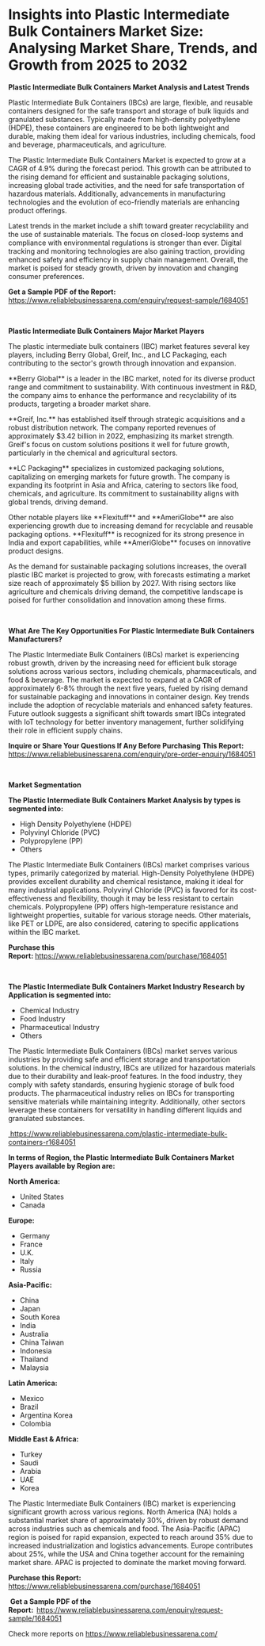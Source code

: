 <p><h1>Insights into Plastic Intermediate Bulk Containers Market Size: Analysing Market Share, Trends, and Growth from 2025 to 2032</h1></p><p><strong>Plastic Intermediate Bulk Containers Market Analysis and Latest Trends</strong></p>
<p><p>Plastic Intermediate Bulk Containers (IBCs) are large, flexible, and reusable containers designed for the safe transport and storage of bulk liquids and granulated substances. Typically made from high-density polyethylene (HDPE), these containers are engineered to be both lightweight and durable, making them ideal for various industries, including chemicals, food and beverage, pharmaceuticals, and agriculture.</p><p>The Plastic Intermediate Bulk Containers Market is expected to grow at a CAGR of 4.9% during the forecast period. This growth can be attributed to the rising demand for efficient and sustainable packaging solutions, increasing global trade activities, and the need for safe transportation of hazardous materials. Additionally, advancements in manufacturing technologies and the evolution of eco-friendly materials are enhancing product offerings.</p><p>Latest trends in the market include a shift toward greater recyclability and the use of sustainable materials. The focus on closed-loop systems and compliance with environmental regulations is stronger than ever. Digital tracking and monitoring technologies are also gaining traction, providing enhanced safety and efficiency in supply chain management. Overall, the market is poised for steady growth, driven by innovation and changing consumer preferences.</p></p>
<p><strong>Get a Sample PDF of the Report:&nbsp;</strong> <a href="https://www.reliablebusinessarena.com/enquiry/request-sample/1684051?utm_campaign=2515&utm_medium=2&utm_source=Github&utm_content=ia&utm_term=31032025&utm_id=plastic-intermediate-bulk-containers">https://www.reliablebusinessarena.com/enquiry/request-sample/1684051</a></p>
<p>&nbsp;</p>
<p><strong>Plastic Intermediate Bulk Containers Major Market Players</strong></p>
<p><p>The plastic intermediate bulk containers (IBC) market features several key players, including Berry Global, Greif, Inc., and LC Packaging, each contributing to the sector's growth through innovation and expansion. </p><p>**Berry Global** is a leader in the IBC market, noted for its diverse product range and commitment to sustainability. With continuous investment in R&D, the company aims to enhance the performance and recyclability of its products, targeting a broader market share.</p><p>**Greif, Inc.** has established itself through strategic acquisitions and a robust distribution network. The company reported revenues of approximately $3.42 billion in 2022, emphasizing its market strength. Greif's focus on custom solutions positions it well for future growth, particularly in the chemical and agricultural sectors.</p><p>**LC Packaging** specializes in customized packaging solutions, capitalizing on emerging markets for future growth. The company is expanding its footprint in Asia and Africa, catering to sectors like food, chemicals, and agriculture. Its commitment to sustainability aligns with global trends, driving demand.</p><p>Other notable players like **Flexituff** and **AmeriGlobe** are also experiencing growth due to increasing demand for recyclable and reusable packaging options. **Flexituff** is recognized for its strong presence in India and export capabilities, while **AmeriGlobe** focuses on innovative product designs.</p><p>As the demand for sustainable packaging solutions increases, the overall plastic IBC market is projected to grow, with forecasts estimating a market size reach of approximately $5 billion by 2027. With rising sectors like agriculture and chemicals driving demand, the competitive landscape is poised for further consolidation and innovation among these firms.</p></p>
<p>&nbsp;</p>
<p><strong>What Are The Key Opportunities For Plastic Intermediate Bulk Containers Manufacturers?</strong></p>
<p><p>The Plastic Intermediate Bulk Containers (IBCs) market is experiencing robust growth, driven by the increasing need for efficient bulk storage solutions across various sectors, including chemicals, pharmaceuticals, and food & beverage. The market is expected to expand at a CAGR of approximately 6-8% through the next five years, fueled by rising demand for sustainable packaging and innovations in container design. Key trends include the adoption of recyclable materials and enhanced safety features. Future outlook suggests a significant shift towards smart IBCs integrated with IoT technology for better inventory management, further solidifying their role in efficient supply chains.</p></p>
<p><strong>Inquire or Share Your Questions If Any Before Purchasing This Report:</strong> <a href="https://www.reliablebusinessarena.com/enquiry/pre-order-enquiry/1684051?utm_campaign=2515&utm_medium=2&utm_source=Github&utm_content=ia&utm_term=31032025&utm_id=plastic-intermediate-bulk-containers">https://www.reliablebusinessarena.com/enquiry/pre-order-enquiry/1684051</a></p>
<p>&nbsp;</p>
<p><strong>Market Segmentation</strong></p>
<p><strong>The Plastic Intermediate Bulk Containers Market Analysis by types is segmented into:</strong></p>
<p><ul><li>High Density Polyethylene (HDPE)</li><li>Polyvinyl Chloride (PVC)</li><li>Polypropylene (PP)</li><li>Others</li></ul></p>
<p><p>The Plastic Intermediate Bulk Containers (IBCs) market comprises various types, primarily categorized by material. High-Density Polyethylene (HDPE) provides excellent durability and chemical resistance, making it ideal for many industrial applications. Polyvinyl Chloride (PVC) is favored for its cost-effectiveness and flexibility, though it may be less resistant to certain chemicals. Polypropylene (PP) offers high-temperature resistance and lightweight properties, suitable for various storage needs. Other materials, like PET or LDPE, are also considered, catering to specific applications within the IBC market.</p></p>
<p><strong>Purchase this Report:&nbsp;</strong><a href="https://www.reliablebusinessarena.com/purchase/1684051?utm_campaign=2515&utm_medium=2&utm_source=Github&utm_content=ia&utm_term=31032025&utm_id=plastic-intermediate-bulk-containers">https://www.reliablebusinessarena.com/purchase/1684051</a></p>
<p>&nbsp;</p>
<p><strong>The Plastic Intermediate Bulk Containers Market Industry Research by Application is segmented into:</strong></p>
<p><ul><li>Chemical Industry</li><li>Food Industry</li><li>Pharmaceutical Industry</li><li>Others</li></ul></p>
<p><p>The Plastic Intermediate Bulk Containers (IBCs) market serves various industries by providing safe and efficient storage and transportation solutions. In the chemical industry, IBCs are utilized for hazardous materials due to their durability and leak-proof features. In the food industry, they comply with safety standards, ensuring hygienic storage of bulk food products. The pharmaceutical industry relies on IBCs for transporting sensitive materials while maintaining integrity. Additionally, other sectors leverage these containers for versatility in handling different liquids and granulated substances.</p></p>
<p><a href="https://www.reliablebusinessarena.com/plastic-intermediate-bulk-containers-r1684051?utm_campaign=2515&utm_medium=2&utm_source=Github&utm_content=ia&utm_term=31032025&utm_id=plastic-intermediate-bulk-containers">&nbsp;https://www.reliablebusinessarena.com/plastic-intermediate-bulk-containers-r1684051</a></p>
<p><strong>In terms of Region, the Plastic Intermediate Bulk Containers Market Players available by Region are:</strong></p>
<p>
    <p> <strong> North America: </strong>
        <ul>
            <li>United States</li>
            <li>Canada</li>
        </ul>
        </p> 
    <p> <strong> Europe: </strong>
        <ul>
            <li>Germany</li>
            <li>France</li>
            <li>U.K.</li>
            <li>Italy</li>
            <li>Russia</li>
        </ul>
        </p> 
    <p> <strong> Asia-Pacific: </strong>
        <ul>
            <li>China</li>
            <li>Japan</li>
            <li>South Korea</li>
            <li>India</li>
            <li>Australia</li>
            <li>China Taiwan</li>
            <li>Indonesia</li>
            <li>Thailand</li>
            <li>Malaysia</li>
        </ul>
        </p> 
    <p> <strong> Latin America: </strong>
        <ul>
            <li>Mexico</li>
            <li>Brazil</li>
            <li>Argentina Korea</li>
            <li>Colombia</li>
        </ul>
        </p> 
    <p> <strong> Middle East & Africa: </strong>
        <ul>
            <li>Turkey</li>
            <li>Saudi</li>
            <li>Arabia</li>
            <li>UAE</li>
            <li>Korea</li>
        </ul>
    </p>
    </p>
<p><p>The Plastic Intermediate Bulk Containers (IBC) market is experiencing significant growth across various regions. North America (NA) holds a substantial market share of approximately 30%, driven by robust demand across industries such as chemicals and food. The Asia-Pacific (APAC) region is poised for rapid expansion, expected to reach around 35% due to increased industrialization and logistics advancements. Europe contributes about 25%, while the USA and China together account for the remaining market share. APAC is projected to dominate the market moving forward.</p></p>
<p><strong>Purchase this Report: </strong><a href="https://www.reliablebusinessarena.com/purchase/1684051?utm_campaign=2515&utm_medium=2&utm_source=Github&utm_content=ia&utm_term=31032025&utm_id=plastic-intermediate-bulk-containers">https://www.reliablebusinessarena.com/purchase/1684051</a></p>
<p>&nbsp;<strong>Get a Sample PDF of the Report:&nbsp;&nbsp;</strong><a href="https://www.reliablebusinessarena.com/enquiry/request-sample/1684051?utm_campaign=2515&utm_medium=2&utm_source=Github&utm_content=ia&utm_term=31032025&utm_id=plastic-intermediate-bulk-containers">https://www.reliablebusinessarena.com/enquiry/request-sample/1684051</a></p>
<p><strong></strong></p>
<p>Check more reports on <a href="https://www.reliablebusinessarena.com/?utm_campaign=2515&utm_medium=2&utm_source=Github&utm_content=ia&utm_term=31032025&utm_id=plastic-intermediate-bulk-containers">https://www.reliablebusinessarena.com/</a></p>